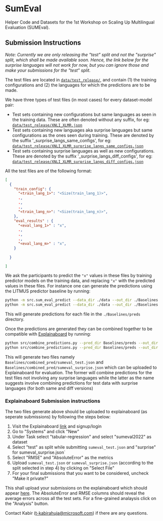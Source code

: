 # SumEval

Helper Code and Datasets for the 1st Workshop on Scaling Up Multilingual Evaluation (SUMEval).

## Submission Instructions

*Note: Currently we are only releasing the "test" split and not the "surprise" split, which shall be made available soon. Hence, the link below for the surprise languages will not work for now, but you can ignore those and make your submissions for the "test" split.*


The test files are located in [`data/test_release/`](data/test_release/), and contain (1) the training configurations and (2) the languages for which the predictions are to be made.

We have three types of test files (in most cases) for every dataset-model pair:
- Test sets containing new configurations but same languages as seen in the training data. These are often denoted without any suffix, for eg: [`data/test_release/XNLI_XLMR.json`](data/test_release/XNLI_XLMR.json)
- Test sets containing new languages aka surprise languages but same configurations as the ones seen during training. These are denoted by the suffix '_surprise_langs_same_configs', for eg: [`data/test_release/XNLI_XLMR_surprise_langs_same_configs.json`](data/test_release/XNLI_XLMR_surprise_langs_same_configs.json)
- Test sets containing surprise languages as well as new configurations. These are denoted by the suffix '_surprise_langs_diff_configs', for eg: [`data/test_release/XNLI_XLMR_surprise_langs_diff_configs.json`](data/test_release/XNLI_XLMR_surprise_langs_diff_configs.json)

All the test files are of the following format:

```json
[
  {
    "train_config": {
      "<train_lang_1>": "<Size(train_lang_1)>",
      .,
      .,
      .,
      "<train_lang_n>": "<Size(train_lang_n)>",
    },
    "eval_results" : {
      "<eval_lang_1>" : "x",
      .,
      .,
      .,
      "<eval_lang_m>" : "x",
    }
  
  }

]
```

We ask the participants to predict the `"x"` values in these files by training predictor models on the training data, and replacing `"x"` with the predicted values in these files. For instance one can generate the predictions using the LITMUS predictor baseline by running:

```bash
python -m src.sum_eval_predict --data_dir ./data --out_dir ./Baselines --model xlmr
python -m src.sum_eval_predict --data_dir ./data --out_dir ./Baselines --model tulrv6
```

This will generate predictions for each file in the `./Baselines/preds` directory.

Once the predictions are generated they can be combined together to be compatible with [Explainaboard](https://explainaboard.inspiredco.ai/) by running:

```bash
python src/combine_predictions.py --pred_dir Baselines/preds --out_dir Baselines/combined_pred --value_name predicted_value --split sumeval_test
python src/combine_predictions.py --pred_dir Baselines/preds --out_dir Baselines/combined_pred --value_name predicted_value --split sumeval_surprise
```

This will generate two files namely `Baselines/combined_pred/sumeval_test.json` and `Baselines/combined_pred/sumeval_surprise.json` which can be uploaded to Explainaboard for evaluation. The former will combine predictions for the test files not involving any surprise languages while the latter as the name suggests involve combining predictions for test data with surprise languages (for both same and diff versions)

### Explainaboard Submission instructions

The two files generate above should be uploaded to explainaboard (as seperate submissions) by following the steps below:
1. Visit the Explainaboard [link](https://explainaboard.inspiredco.ai/) and signup/login
2. Go to "Systems" and click "New"
3. Under Task select "tabular-regression" and select "sumeval2022" as dataset
4. Select "test" as split while submitting `sumeval_test.json` and "surprise" for sumeval_surprise.json`
5. Select "RMSE" and "AbsoluteError" as the metrics
6. Upload `sumeval_test.json` or `sumeval_surprise.json` (according to the split selected in step 4) by clicking on "Select File"
7. For your final submissions that you want to be considered, uncheck "Make it private?" 

This shall upload your submissions on the explainaboard which should appear [here](https://explainaboard.inspiredco.ai/leaderboards?dataset=sumeval2022). The AbsoluteError and RMSE columns should reveal the average errors across all the test sets. For a fine-grained analaysis click on the "Analysis" button.

Contact Kabir (t-kabirahuja@microsoft.com) if there are any questions.
